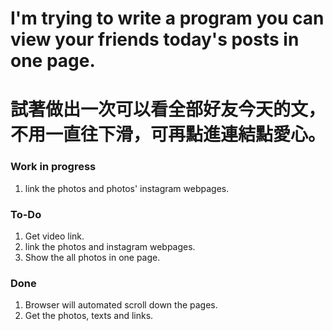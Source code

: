 # I'm trying to write a program you can view your friends today's posts in one page.
# 試著做出一次可以看全部好友今天的文，不用一直往下滑，可再點進連結點愛心。


### Work in progress
1. link the photos and photos' instagram webpages.


### To-Do

1. Get video link.
2. link the photos and instagram webpages.
3. Show the all photos in one page.

### Done

1. Browser will automated scroll down the pages.
2. Get the photos, texts and links.
